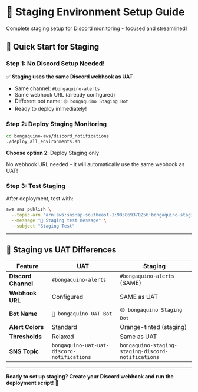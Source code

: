 # 🎯 Staging Environment Setup Guide

Complete staging setup for Discord monitoring - focused and streamlined!

## 🚀 **Quick Start for Staging**

### **Step 1: No Discord Setup Needed!**

✅ **Staging uses the same Discord webhook as UAT**
- Same channel: `#bongaquino-alerts`
- Same webhook URL (already configured)
- Different bot name: `🟡 bongaquino Staging Bot`
- Ready to deploy immediately!

### **Step 2: Deploy Staging Monitoring**

```bash
cd bongaquino-aws/discord_notifications
./deploy_all_environments.sh
```

**Choose option 2**: Deploy Staging only

No webhook URL needed - it will automatically use the same webhook as UAT!

### **Step 3: Test Staging**

After deployment, test with:

```bash
aws sns publish \
  --topic-arn "arn:aws:sns:ap-southeast-1:985869370256:bongaquino-staging-staging-discord-notifications" \
  --message "🎯 Staging test message" \
  --subject "Staging Test"
```

---

## 🎨 **Staging vs UAT Differences**

| Feature | UAT | Staging |
|---------|-----|---------|
| **Discord Channel** | `#bongaquino-alerts` | `#bongaquino-alerts` (SAME) |
| **Webhook URL** | Configured | SAME as UAT |
| **Bot Name** | `🔵 bongaquino UAT Bot` | `🟡 bongaquino Staging Bot` |
| **Alert Colors** | Standard | Orange-tinted (staging) |
| **Thresholds** | Relaxed | Same as UAT |
| **SNS Topic** | `bongaquino-uat-uat-discord-notifications` | `bongaquino-staging-staging-discord-notifications` |

---

**Ready to set up staging? Create your Discord webhook and run the deployment script!** 🚀 
